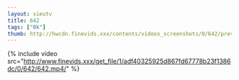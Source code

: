 ```yaml
--- 
layout: sieutv
title: 642
tags: ["0k"]
thumb: http://hwcdn.finevids.xxx/contents/videos_screenshots/0/642/preview.mp4.jpg
---
```

{% include video src="http://www.finevids.xxx/get_file/1/adf40325925d867fd67778b23f1386dc/0/642/642.mp4/" %} 
